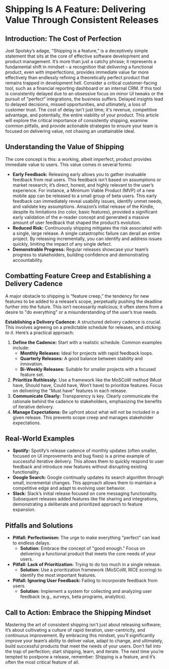 # Shipping Is A Feature: Delivering Value Through Consistent Releases

## Introduction: The Cost of Perfection

Joel Spolsky’s adage, “Shipping is a feature,” is a deceptively simple statement that sits at the core of effective software development and product management. It’s more than just a catchy phrase; it represents a fundamental shift in mindset – a recognition that _delivering_ a functional product, even with imperfections, provides immediate value far more effectively than endlessly refining a theoretically perfect product that remains trapped in development hell. Consider a critical customer-facing tool, such as a financial reporting dashboard or an internal CRM. If this tool is consistently delayed due to an obsessive focus on minor UI tweaks or the pursuit of "perfect" integrations, the business suffers. Delayed insights lead to delayed decisions, missed opportunities, and ultimately, a loss of customer trust. The cost of delay isn't just time; it's revenue, competitive advantage, and potentially, the entire viability of your product. This article will explore the critical importance of consistently shipping, examine common pitfalls, and provide actionable strategies to ensure your team is focused on delivering value, not chasing an unattainable ideal.

## Understanding the Value of Shipping

The core concept is this: a working, albeit imperfect, product provides immediate value to users. This value comes in several forms:

- **Early Feedback:** Releasing early allows you to gather invaluable feedback from real users. This feedback isn't based on assumptions or market research; it’s direct, honest, and highly relevant to the user’s experience. For instance, a Minimum Viable Product (MVP) of a new mobile app can be released to a small group of beta users. This early feedback can immediately reveal usability issues, identify unmet needs, and validate key assumptions. Amazon’s initial release of the Kindle, despite its limitations (no color, basic features), provided a significant early validation of the e-reader concept and generated a massive amount of user feedback that shaped the product’s evolution.
- **Reduced Risk:** Continuously shipping mitigates the risk associated with a single, large release. A single catastrophic failure can derail an entire project. By releasing incrementally, you can identify and address issues quickly, limiting the impact of any single defect.
- **Demonstrable Progress:** Regular releases showcase your team’s progress to stakeholders, building confidence and demonstrating accountability.

## Combatting Feature Creep and Establishing a Delivery Cadence

A major obstacle to shipping is “feature creep,” the tendency for new features to be added to a release’s scope, perpetually pushing the deadline further into the future. This isn’t necessarily malicious; it often stems from a desire to "do everything" or a misunderstanding of the user’s true needs.

**Establishing a Delivery Cadence:** A structured delivery cadence is crucial. This involves agreeing on a predictable schedule for releases, and _sticking to it_. Here’s a practical approach:

1.  **Define the Cadence:** Start with a realistic schedule. Common examples include:
    - **Monthly Releases:** Ideal for projects with rapid feedback loops.
    - **Quarterly Releases:** A good balance between stability and innovation.
    - **Bi-Weekly Releases:** Suitable for smaller projects with a focused feature set.
2.  **Prioritize Ruthlessly:** Use a framework like the MoSCoW method (Must have, Should have, Could have, Won’t have) to prioritize features. Focus on delivering the "Must have" features in each release.
3.  **Communicate Clearly:** Transparency is key. Clearly communicate the rationale behind the cadence to stakeholders, emphasizing the benefits of iterative delivery.
4.  **Manage Expectations:** Be upfront about what will _not_ be included in a given release. This prevents scope creep and manages stakeholder expectations.

## Real-World Examples

- **Spotify:** Spotify’s release cadence of monthly updates (often smaller, focused on UI improvements and bug fixes) is a prime example of successful iterative delivery. This allows them to quickly respond to user feedback and introduce new features without disrupting existing functionality.
- **Google Search:** Google continually updates its search algorithm through small, incremental changes. This approach allows them to maintain a competitive edge and adapt to evolving user behavior.
- **Slack:** Slack’s initial release focused on core messaging functionality. Subsequent releases added features like file sharing and integrations, demonstrating a deliberate and prioritized approach to feature expansion.

## Pitfalls and Solutions

- **Pitfall:** **Perfectionism:** The urge to make everything "perfect" can lead to endless delays.
  - **Solution:** Embrace the concept of "good enough." Focus on delivering a functional product that meets the core needs of your users.
- **Pitfall:** **Lack of Prioritization:** Trying to do too much in a single release.
  - **Solution:** Use a prioritization framework (MoSCoW, RICE scoring) to identify the most important features.
- **Pitfall:** **Ignoring User Feedback:** Failing to incorporate feedback from users.
  - **Solution:** Implement a system for collecting and analyzing user feedback (e.g., surveys, beta programs, analytics).

## Call to Action: Embrace the Shipping Mindset

Mastering the art of consistent shipping isn't just about releasing software; it’s about cultivating a culture of rapid iteration, user-centricity, and continuous improvement. By embracing this mindset, you’ll significantly improve your team’s ability to deliver value, adapt to change, and ultimately, build successful products that meet the needs of your users. Don't fall into the trap of perfection; start shipping, learn, and iterate. The next time you’re tempted to postpone a release, remember: Shipping is a feature, and it’s often the most critical feature of all.

